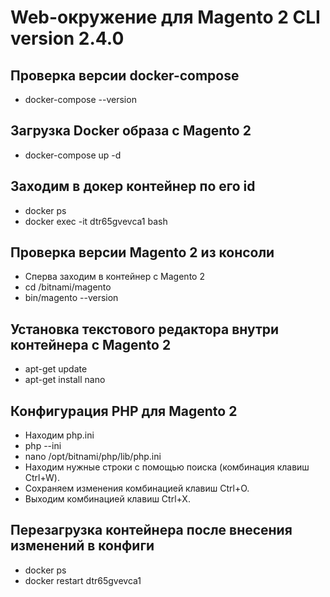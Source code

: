 # Web-окружение для Magento 2 CLI version 2.4.0

## Проверка версии docker-compose

- docker-compose --version

## Загрузка Docker образа с Magento 2

- docker-compose up -d

## Заходим в докер контейнер по его id

- docker ps
- docker exec -it dtr65gvevca1 bash

## Проверка версии Magento 2 из консоли

- Сперва заходим в контейнер с Magento 2
- cd /bitnami/magento
- bin/magento --version

## Установка текстового редактора внутри контейнера с Magento 2

- apt-get update
- apt-get install nano

## Конфигурация PHP для Magento 2

- Находим php.ini
- php --ini
- nano /opt/bitnami/php/lib/php.ini
- Находим нужные строки с помощью поиска (комбинация клавиш Ctrl+W).
- Сохраняем изменения комбинацией клавиш Ctrl+O.
- Выходим комбинацией клавиш Ctrl+X.

## Перезагрузка контейнера после внесения изменений в конфиги

- docker ps
- docker restart dtr65gvevca1


